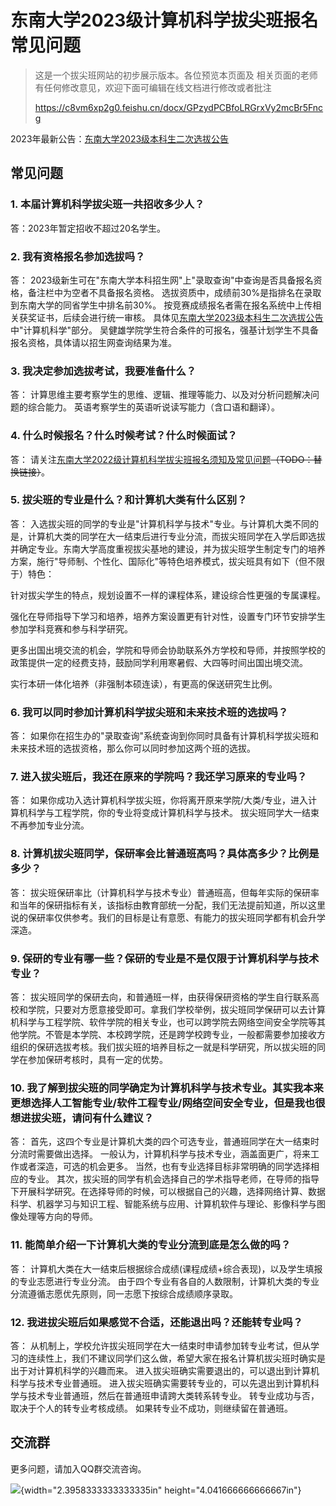 # 东南大学2023级计算机科学拔尖班报名常见问题

> 这是一个拔尖班网站的初步展示版本。各位预览本页面及
> 相关页面的老师有任何修改意见，欢迎下面可编辑在线文档进行修改或者批注
>
> https://c8vm6xp2g0.feishu.cn/docx/GPzydPCBfoLRGrxVy2mcBr5Fncg

2023年最新公告：[东南大学2023级本科生二次选拔公告](https://jwc.seu.edu.cn/2023/0627/c23285a449729/page.htm)

## 常见问题

### 1\. 本届计算机科学拔尖班一共招收多少人？

答：2023年暂定招收不超过20名学生。

### 2\. 我有资格报名参加选拔吗？

答：
2023级新生可在"东南大学本科招生网"上"录取查询"中查询是否具备报名资格，备注栏中为空者不具备报名资格。
选拔资质中，成绩前30%是指排名在录取到东南大学的同省学生中排名前30%。
按竞赛成绩报名者需在报名系统中上传相关获奖证书，后续会进行统一审核。
具体见[东南大学2023级本科生二次选拔公告](https://jwc.seu.edu.cn/2023/0627/c23285a449729/page.htm)中"计算机科学"部分。
吴健雄学院学生符合条件的可报名，强基计划学生不具备报名资格，具体请以招生网查询结果为准。

### 3\. 我决定参加选拔考试，我要准备什么？

答：
计算思维主要考察学生的思维、逻辑、推理等能力、以及对分析问题解决问题的综合能力。
英语考察学生的英语听说读写能力（含口语和翻译）。

### 4\. 什么时候报名？什么时候考试？什么时候面试？

答：
请关注[东南大学2022级计算机科学拔尖班报名须知及常见问题](/faq.html)~~（TODO：替换链接）~~。

### 5\. 拔尖班的专业是什么？和计算机大类有什么区别？

答：
入选拔尖班的同学的专业是"计算机科学与技术"专业。与计算机大类不同的是，计算机大类的同学在大一结束后进行专业分流，而拔尖班同学在入学后即选拔并确定专业。东南大学高度重视拔尖基地的建设，并为拔尖班学生制定专门的培养方案，施行"导师制、个性化、国际化"等特色培养模式，拔尖班具有如下（但不限于）特色：

针对拔尖学生的特点，规划设置不一样的课程体系，建设综合性更强的专属课程。

强化在导师指导下学习和培养，培养方案设置更有针对性，设置专门环节安排学生参加学科竞赛和参与科学研究。

更多出国出境交流的机会，学院和导师会协助联系外方学校和导师，并按照学校的政策提供一定的经费支持，鼓励同学利用寒暑假、大四等时间出国出境交流。

实行本研一体化培养（非强制本硕连读），有更高的保送研究生比例。

### 6\. 我可以同时参加计算机科学拔尖班和未来技术班的选拔吗？

答：
如果你在招生办的"录取查询"系统查询到你同时具备有计算机科学拔尖班和未来技术班的选拔资格，那么你可以同时参加这两个班的选拔。

### 7\. 进入拔尖班后，我还在原来的学院吗？我还学习原来的专业吗？

答：
如果你成功入选计算机科学拔尖班，你将离开原来学院/大类/专业，进入计算机科学与工程学院，你的专业将变成计算机科学与技术。
拔尖班同学大一结束不再参加专业分流。

### 8\. 计算机拔尖班同学，保研率会比普通班高吗？具体高多少？比例是多少？

答：
拔尖班保研率比（计算机科学与技术专业）普通班高，但每年实际的保研率和当年的保研指标有关，该指标由教育部统一分配，我们无法提前知道，所以这里说的保研率仅供参考。我们的目标是让有意愿、有能力的拔尖班同学都有机会升学深造。

### 9\. 保研的专业有哪一些？保研的专业是不是仅限于计算机科学与技术专业？

答：
拔尖班同学的保研去向，和普通班一样，由获得保研资格的学生自行联系高校和学院，只要对方愿意接受即可。拿我们学校举例，拔尖班同学保研可以去计算机科学与工程学院、软件学院的相关专业，也可以跨学院去网络空间安全学院等其他学院。不管是本学院、本校跨学院，还是跨学校跨专业，一般都需要参加接收方组织的保研选拔考核。我们拔尖班的培养目标之一就是科学研究，所以拔尖班的同学在参加保研考核时，具有一定的优势。

### 10\. 我了解到拔尖班的同学确定为计算机科学与技术专业。其实我本来更想选择人工智能专业/软件工程专业/网络空间安全专业，但是我也很想进拔尖班，请问有什么建议？

答：
首先，这四个专业是计算机大类的四个可选专业，普通班同学在大一结束时分流时需要做出选择。
一般认为，计算机科学与技术专业，涵盖面更广，将来工作或者深造，可选的机会更多。
当然，也有专业选择目标非常明确的同学选择相应的专业。
其次，拔尖班的同学有机会选择自己的学术指导老师，在导师的指导下开展科学研究。在选择导师的时候，可以根据自己的兴趣，选择网络计算、数据科学、机器学习与知识工程、智能系统与应用、计算机软件与理论、影像科学与图像处理等方向的导师。

### 11\. 能简单介绍一下计算机大类的专业分流到底是怎么做的吗？

答：
计算机大类在大一结束后根据综合成绩(课程成绩+综合表现)，以及学生填报的专业志愿进行专业分流。
由于四个专业有各自的人数限制，计算机大类的专业分流遵循志愿优先原则，同一志愿下按综合成绩顺序录取。

### 12\. 我进拔尖班后如果感觉不合适，还能退出吗？还能转专业吗？

答：
从机制上，学校允许拔尖班同学在大一结束时申请参加转专业考试，但从学习的连续性上，我们不建议同学们这么做，希望大家在报名计算机拔尖班时确实是出于对计算机科学的兴趣而来。
进入拔尖班确实需要退出的，可以退出到计算机科学与技术专业普通班。
进入拔尖班确实需要转专业的，可以先退出到计算机科学与技术专业普通班，然后在普通班申请跨大类转系转专业。
转专业成功与否，取决于个人的转专业考核成绩。
如果转专业不成功，则继续留在普通班。

## 交流群

更多问题，请加入QQ群交流咨询。

![](media/image1.jpeg){width="2.3958333333333335in"
height="4.041666666666667in"}
